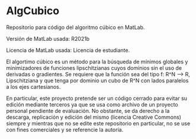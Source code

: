 # AlgCubico
Repositorio para código del algoritmo cúbico en MatLab.

Versión de MatLab usada: R2021b

Licencia de MatLab usada: Licencia de estudiante.


El algortimo cúbico es un método para la búsqueda de mínimos globales y minimizadores de funciones lipschitzianas cuyos dominios sin el uso de derivadas o gradientes.
Se requiere que la función sea del tipo f: R^N --> R, Lipschitziana y que tenga por dominio un cubo de R^N con lados paralelos a los ejes cartesianos.

En particular, este proyecto pretende ser un código cerrado para evitar su edición mediante terceros ya que se usa como archivo de un proyecto personal pendiente de evaluación.
No obstante, se da derecho a la descarga, replicación y edición del mismo (licencia Creative Commons) siempre y mientras que no se edite este repositorio en particular, no se use con fines comerciales y se referencie la autoría.
